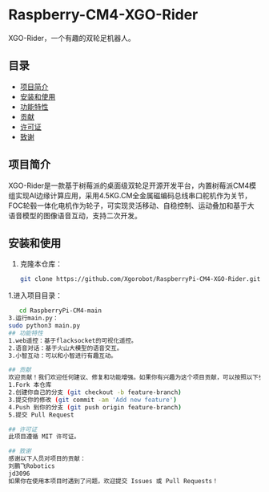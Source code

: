 # Raspberry-CM4-XGO-Rider

XGO-Rider，一个有趣的双轮足机器人。

## 目录

- [项目简介](#项目简介)
- [安装和使用](#安装和使用)
- [功能特性](#功能特性)
- [贡献](#贡献)
- [许可证](#许可证)
- [致谢](#致谢)

## 项目简介

XGO-Rider是一款基于树莓派的桌面级双轮足开源开发平台，内置树莓派CM4模组实现AI边缘计算应用，采用4.5KG.CM全金属磁编码总线串口舵机作为关节，FOC轮毂一体化电机作为轮子，可实现灵活移动、自稳控制、运动叠加和基于大语音模型的图像语音互动，支持二次开发。

## 安装和使用
1. 克隆本仓库：
   ```bash
   git clone https://github.com/Xgorobot/RaspberryPi-CM4-XGO-Rider.git
1.进入项目目录：
   ```bash
      cd RaspberryPi-CM4-main 
3.运行main.py： 
   sudo python3 main.py  
## 功能特性
1.web遥控：基于flacksocket的可视化遥控。  
2.语音对话：基于火山大模型的语音交互。  
3.小智互动：可以和小智进行有趣互动。

## 贡献
欢迎贡献！我们欢迎任何建议、修复和功能增强。如果你有兴趣为这个项目贡献，可以按照以下步骤操作：
1.Fork 本仓库  
2.创建你自己的分支 (git checkout -b feature-branch)  
3.提交你的修改 (git commit -am 'Add new feature')  
4.Push 到你的分支 (git push origin feature-branch)  
5.提交 Pull Request

## 许可证
此项目遵循 MIT 许可证。

## 致谢
感谢以下人员对项目的贡献：
刘鹏飞Robotics  
jd3096  
如果你在使用本项目时遇到了问题，欢迎提交 Issues 或 Pull Requests！
